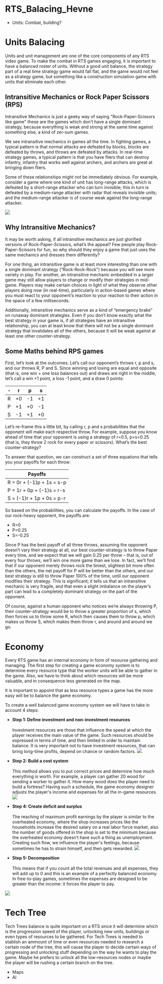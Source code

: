 # RTS_Balacing_Hevne


- Units: Combat, building?
# Units Balacing

Units and unit management are one of the core components of any RTS video game. To make the combat in RTS games engaging, it is important to have a balanced roster of units. Without a good unit balance, the strategy part of a real time strategy game would fall flat, and the game would not feel as a strategy game, but something like a construction simulation game with units that eliminate each other.

## Intransitive Mechanics or Rock Paper Scissors (RPS)

Intransitive Mechanics is just a geeky way of saying "Rock-Paper-Scissors like game" these are the games which don't have a single dominant strategy, because everything is weak and strong at the same time against something else, a kind of zer-sum games.

We see intransitive mechanics in games all the time. In fighting games, a typical pattern is that normal attacks are defeated by blocks, blocks are defeated by throws, and throws are defeated by attacks. In real-time strategy games, a typical pattern is that you have fliers that can destroy infantry, infantry that works well against archers, and archers are great at bringing down fliers.

Some of these relationships might not be immediately obvious. For example, consider a game where one kind of unit has long-range attacks, which is defeated by a short-range attacker who can turn invisible; this in turn is defeated by a medium-range attacker with radar that reveals invisible units; and the medium-range attacker is of course weak against the long-range attacker.

![](https://github.com/Hevne/RTS_Balacing_Hevne/blob/master/rps.png)

## Why Intransitive Mechanics?

It may be worth asking, if all intransitive mechanics are just glorified versions of Rock-Paper-Scissors, what’s the appeal? Few people play Rock-Paper-Scissors for fun, so why should they enjoy a game that just uses the same mechanics and dresses them differently?

For one thing, an intransitive game is at least more interesting than one with a single dominant strategy (“Rock-Rock-Rock”) because you will see more variety in play. For another, an intransitive mechanic embedded in a larger game may still allow players to change or modify their strategies in mid-game. Players may make certain choices in light of what they observe other players doing now (in real-time), particularly in action-based games where you must react to your opponent’s reaction to your reaction to their action in the space of a few milliseconds.


Additionally, intransitive mechanics serve as a kind of “emergency brake” on runaway dominant strategies. Even if you don’t know exactly what the best strategy in your game is, if all strategies have an intransitive relationship, you can at least know that there will not be a single dominant strategy that invalidates all of the others, because it will be weak against at least one other counter-strategy. 

## Some Maths behind RPS games

First, let’s look at the outcomes. Let’s call our opponent’s throws r, p and s, and our throws R, P and S. Since winning and losing are equal and opposite (that is, one win + one loss balances out) and draws are right in the middle, let’s call a win +1 point, a loss -1 point, and a draw 0 points:

| - | r | p | s |
| -- | -- | -- | -- |
| R | +0 | -1 | +1|
| P | +1 |+0 | -1|
|S | -1| +1| +0|


Let’s re-frame this a little bit, by calling r, p and s probabilities that the opponent will make each respective throw. For example, suppose you know ahead of time that your opponent is using a strategy of r=0.5, p=s=0.25 (that is, they throw 2 rock for every paper or scissors). What’s the best counter-strategy?

To answer that question, we can construct a set of three equations that tells you your payoffs for each throw:

|Payoffs|
|---|
|R = 0r + (-1)p + 1s = s-p|
|P = 1r + 0p + (-1)s = r-s|
|S = (-1)r + 1p + 0s = p-r|


So based on the probabilities, you can calculate the payoffs. In the case of our rock-heavy opponent, the payoffs are:
* R=0
* P=0.25
* S=-0.25

Since P has the best payoff of all three throws, assuming the opponent doesn’t vary their strategy at all, our best counter-strategy is to throw Paper every time, and we expect that we will gain 0.25 per throw – that is, out of every four throws, we’ll win one more game than we lose. In fact, we’ll find that if our opponent merely throws rock the tiniest, slightest bit more often than the others, the net payoff for P will be better than the others, and our best strategy is still to throw Paper 100% of the time, until our opponent modifies their strategy. This is significant; it tells us that an intransitive mechanic is very fragile, and that even a slight imbalance on the player’s part can lead to a completely dominant strategy on the part of the opponent.

Of course, against a human opponent who notices we’re always throwing P, their counter-strategy would be to throw a greater proportion of s, which then forces us to throw some R, which then causes them to throw p, which makes us throw S, which makes them throw r, and around and around we go. 

# Economy
Every RTS game has an internal economy in form of resourse gathering and managing. The first step for creating a game economy system is to determine every resource type that the worker units will be able to gather in the game. Also, we have to think about which resources will be more valuable, and in consequence less generated on the map.

It is important to appoint that as less resource types a game has the more easy will be to balance the game economy.

To create a well balanced game economy system we will have to take in account 4 steps:


* **Step 1: Define investment and non-investment resources**<br><br>
Investment resources are those that influence the speed at which the player receives the main value of the game. Such resources should be expressed in terms of time, and then limited in order to maintain balance. It is very important not to have investment resources, that can bring long-time profits, depend on chance or random factors.
![](https://github.com/Hevne/RTS_Balacing_Hevne/blob/master/step1.jpg)<br>

* **Step 2: Build a cost system**<br><br>
This method allows you to put correct prices and determine how much everything is worth. For example, a player can gather 20 wood for sending a worker to gather it. How many wood does the player need to build a fortress? Having such a schedule, the game economy designer adjusts the player's income and expenses for all the in-game resources.
![](https://github.com/Hevne/RTS_Balacing_Hevne/blob/master/step3.jpg)<br>

* **Step 4: Create deficit and surplus**<br><br>
The reaching of maximum profit earnings by the player is similar to the overheated economy, where the shop increases prices like the households increase the desired salary on a real labor force market, also the number of goods offered in the shop is set to the minimum because the overheated economy doesn’t have such a thing as unemployment. Creating such flow, we influence the player's feelings, because sometimes he has to strain himself, and then gets rewarded.
![](https://github.com/Hevne/RTS_Balacing_Hevne/blob/master/step4.jpg)<br>

* **Step 5: Decomposition**<br><br>
This means that if you count all the total revenues and all expenses, they will add up to 0 and this is an example of a perfectly balanced economy. In free-to-play games, sometimes the expenses are designed to be greater than the income: it forces the player to pay.

![](https://github.com/Hevne/RTS_Balacing_Hevne/blob/master/step5.jpg)<br>

# Tech Tree
Tech Trees balance is quite important on a RTS since it will determine which is the progression speed of the player, unlocking new units, buildings or even types of resources to be gathered. For Tech Trees is needed to stablish an ammount of time or even resources needed to research a certain node of the tree, this will cause the player to decide certain ways of progressing and unlocking stuff depending on the way he wants to play the game. Maybe he prefers to unlock all the low-resources nodes or maybe the player will be rushing a certain branch on the tree.
- Maps
- AI
